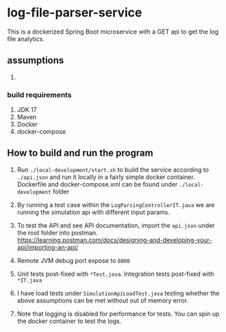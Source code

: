 # log-file-parser-service
This is a dockerized Spring Boot microservice with a GET api to get the log file analytics.

## assumptions
1. 

### build requirements
1. JDK 17
2. Maven
3. Docker
4. docker-compose

## How to build and run the program
1. Run `./local-development/start.sh` to build the service according to `./api.json` and run it locally in a fairly simple docker container. 
   Dockerfile and docker-compose.xml can be found under `./local-development` folder
2. By running a test case within the `LogParsingControllerIT.java` we are running the simulation api with different input params.
3. To test the API and see API documentation, import the `api.json` under the root folder into postman.
   https://learning.postman.com/docs/designing-and-developing-your-api/importing-an-api/
   
4. Remote JVM debug port expose to `8000`
5. Unit tests post-fixed with `*Test.java`. Integration tests post-fixed with `*IT.java` 
6. I have load tests under `SimulationApiLoadTest.java` testing whether the above assumptions can be met without out of memory error.
7. Note that logging is disabled for performance for tests. You can spin up the docker container to test the logs.
